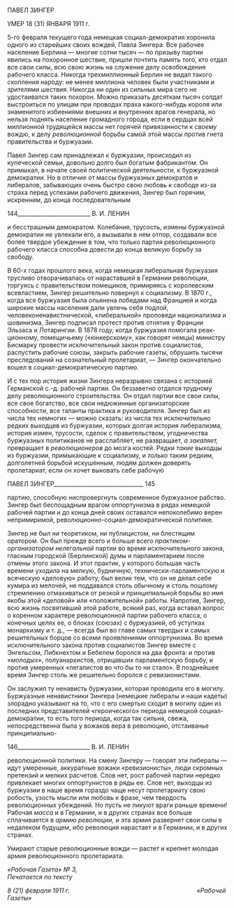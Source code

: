 ПАВЕЛ ЗИНГЕР

УМЕР 18 (31) ЯНВАРЯ 1911 г.

5-го февраля текущего года немецкая социал-демократия хоронила одного из ста­рейших своих вождей, Павла Зингера. Все рабочее население Берлина — многие сотни тысяч — по призыву партии явились на похоронное шествие, пришли почтить память того, кто отдал все свои силы, всю свою жизнь на служение делу освобождения рабоче­го класса. Никогда трехмиллионный Берлин не видал такого скопления народу: не ме­нее миллиона человек были участниками и зрителями шествия. Никогда ни один из сильных мира сего не удостаивался таких похорон. Можно приказать десяткам тысяч солдат выстроиться по улицам при проводах праха какого-нибудь короля или знамени­того избиениями внешних и внутренних врагов генерала, но нельзя поднять население громадного города, если в сердцах всей миллионной трудящейся массы нет горячей привязанности к _своему_ вождю, к делу _революционной_ борьбы самой этой массы против гнета правительства и буржуазии.

Павел Зингер сам принадлежал к буржуазии, происходил из купеческой семьи, до­вольно долго был богатым фабрикантом. Он примыкал, в начале своей политической деятельности, к буржуазной демократии. Но в отличие от массы буржуазных демокра­тов и либералов, забывающих очень быстро свою любовь к свободе из-за страха перед успехами рабочего движения, Зингер был горячим, искренним, до конца последова­тельным

  

144__________________________ В. И. ЛЕНИН

и бесстрашным демократом. Колебания, трусость, измены буржуазной демократии не увлекали его, а вызывали в нем отпор, создавали все более твердое убеждение в том, что только партия революционного рабочего класса способна довести до конца вели­кую борьбу за свободу.

В 60-х годах прошлого века, когда немецкая либеральная буржуазия трусливо отво­рачивалась от нараставшей в Германии революции, торгуясь с правительством поме­щиков, примиряясь с королевским всевластием, Зингер решительно повернул к социа­лизму. В 1870 г., когда вся буржуазия была опьянена победами над Францией и когда широкие массы населения дали увлечь себя подлой, человеконенавистнической, «либе­ральной» проповеди национализма и шовинизма, Зингер подписал протест против от­нятия у Франции Эльзаса и Лотарингии. В 1878 году, когда буржуазия помогала реак­ционному, помещичьему («юнкерскому», как говорят немцы) министру Бисмарку про­вести исключительный закон против социалистов, распустить рабочие союзы, закрыть рабочие газеты, обрушить тысячи преследований на сознательный пролетариат, — Зин­гер окончательно вошел в социал-демократическую партию.

И с тех пор история жизни Зингера неразрывно связана с историей Германской с.-д. рабочей партии. Он беззаветно отдался трудному делу революционного строительства. Он отдал партии все свои силы, все свое богатство, все свои недюжинные организатор­ские способности, все таланты практика и руководителя. Зингер был из числа тех не­многих — можно сказать: из числа тех исключительно редких выходцев из буржуазии, которых долгая история либерализма, история измен, трусости, сделок с правительст­вом, угодничества буржуазных политиканов не расслабляет, не развращает, _а закаляет,_ превращает в _революционеров_ до мозга костей. Редки _такие_ выходцы из буржуазии, примыкающие к социализму, и _только_ таким редким, долголетней борьбой искушен­ным, людям должен доверять пролетариат, если он хочет выковать себе рабочую

  

ПАВЕЛ ЗИНГЕР________________________________ 145

партию, способную ниспровергнуть современное буржуазное рабство. Зингер был бес­пощадным врагом оппортунизма в рядах немецкой рабочей партии и до конца дней своих оставался непоколебимо верен непримиримой, революционно-социал-демократической политике.

Зингер не был ни теоретиком, ни публицистом, ни блестящим оратором. Он был прежде всего и больше всего _практиком-организатором нелегальной_ партии во время исключительного закона, гласным городской (Берлинской) думы и парламентарием по­сле отмены этого закона. И этот практик, у которого большая часть времени уходила на мелкую, будничную, технически-парламентскую и всяческую «деловую» работу, был велик тем, что он не делал себе кумира из мелочей, не поддавался столь обычному и столь пошлому стремлению отмахиваться от резкой и принципиальной борьбы во имя якобы этой «деловой» или «положительной» работы. Напротив, Зингер, всю жизнь по­святивший этой работе, всякий раз, когда вставал вопрос о коренном характере рево­люционной партии рабочего класса, о конечных целях ее, о блоках (союзах) с буржуа­зией, об уступках монархизму и т. д., — всегда был во главе самых твердых и самых решительных борцов со всеми проявлениями оппортунизма. Во время исключительно­го закона против социалистов Зингер вместе с Энгельсом, Либкнехтом и Бебелем бо­ролся на два фронта: и против «молодых», полуанархистов, отрицавших парламент­скую борьбу, и против умеренных «легалистов во что бы то ни стало». В позднейшее время Зингер столь же решительно боролся с ревизионистами.

Он заслужил ту ненависть буржуазии, которая проводила его в могилу. Буржуазные ненавистники Зингера (немецкие либералы и наши кадеты) злорадно указывают на то, что с его смертью сходит в могилу один из последних представителей «героического» периода немецкой социал-демократии, то есть того периода, когда так сильна, свежа, непосредственна была у вожаков вера в революцию, отстаиванье принципиально-

  

146__________________________ В. И. ЛЕНИН

революционной политики. На смену Зингеру — говорят эти либералы — идут умерен­ные, аккуратные вожаки «ревизионисты», люди скромных претензий и мелких расче­тов. Слов нет, рост рабочей партии нередко привлекает многих оппортунистов в ряды ее. Слов нет, выходцы из буржуазии в наше время гораздо чаще несут пролетариату свою робость, узость мысли или любовь к фразе, чем твердость революционных убеж­дений. Но пусть не ликуют враги раньше времени! Рабочая _масса_ и в Германии, и в других странах все больше сплачивается в _армию революции,_ и эта армия развернет свои силы в недалеком будущем, ибо революция нарастает и в Германии, и в других странах.

Умирают старые революционные вожди — растет и крепнет молодая армия револю­ционного пролетариата.

_«Рабочая Газета» № 3,                                                                    Печатается по тексту_

_8 (21) февраля 1911 г.                                                                          «Рабочей Газеты»_
